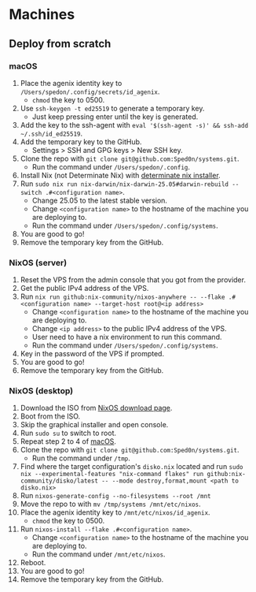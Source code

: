 # Machines

## Deploy from scratch

### macOS

1. Place the agenix identity key to `/Users/spedon/.config/secrets/id_agenix`.
   - `chmod` the key to 0500.
2. Use `ssh-keygen -t ed25519` to generate a temporary key.
   - Just keep pressing enter until the key is generated.
3. Add the key to the ssh-agent with `eval '$(ssh-agent -s)' && ssh-add ~/.ssh/id_ed25519`.
4. Add the temporary key to the GitHub.
   - Settings > SSH and GPG keys > New SSH key.
5. Clone the repo with `git clone git@github.com:Sped0n/systems.git`.
   - Run the command under `/Users/spedon/.config`.
6. Install Nix (not Determinate Nix) with [determinate nix installer](https://github.com/DeterminateSystems/nix-installer).
7. Run `sudo nix run nix-darwin/nix-darwin-25.05#darwin-rebuild -- switch .#<configuration name>`.
   - Change 25.05 to the latest stable version.
   - Change `<configuration name>` to the hostname of the machine you are deploying to.
   - Run the command under `/Users/spedon/.config/systems`.
8. You are good to go!
9. Remove the temporary key from the GitHub.

### NixOS (server)

1. Reset the VPS from the admin console that you got from the provider.
2. Get the public IPv4 address of the VPS.
3. Run `nix run github:nix-community/nixos-anywhere -- --flake .#<configuration name> --target-host root@<ip address>`
   - Change `<configuration name>` to the hostname of the machine you are deploying to.
   - Change `<ip address>` to the public IPv4 address of the VPS.
   - User need to have a nix environment to run this command.
   - Run the command under `/Users/spedon/.config/systems`.
4. Key in the password of the VPS if prompted.
5. You are good to go!
6. Remove the temporary key from the GitHub.

### NixOS (desktop)

1. Download the ISO from [NixOS download page](https://nixos.org/download).
2. Boot from the ISO.
3. Skip the graphical installer and open console.
4. Run `sudo su` to switch to root.
5. Repeat step 2 to 4 of [macOS](#macos).
6. Clone the repo with `git clone git@github.com:Sped0n/systems.git`.
   - Run the command under `/tmp`.
7. Find where the target configuration's `disko.nix` located and run `sudo nix --experimental-features "nix-command flakes" run github:nix-community/disko/latest -- --mode destroy,format,mount <path to disko.nix>`
8. Run `nixos-generate-config --no-filesystems --root /mnt`
9. Move the repo to with `mv /tmp/systems /mnt/etc/nixos`.
10. Place the agenix identity key to `/mnt/etc/nixos/id_agenix`.
    - `chmod` the key to 0500.
11. Run `nixos-install --flake .#<configuration name>`.
    - Change `<configuration name>` to the hostname of the machine you are deploying to.
    - Run the command under `/mnt/etc/nixos`.
12. Reboot.
13. You are good to go!
14. Remove the temporary key from the GitHub.
